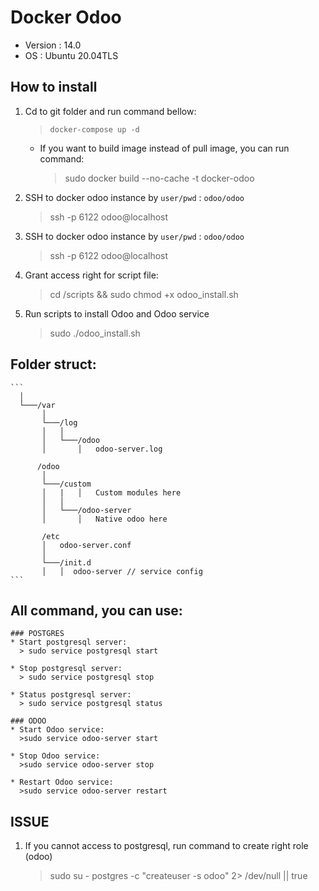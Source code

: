 # Docker Odoo
   * Version  : 14.0
   * OS       : Ubuntu 20.04TLS

## How to install
 1. Cd to git folder and run command bellow:
    > `docker-compose up -d`

    * If you want to build image instead of pull image, you can run command:
      > sudo docker build --no-cache -t docker-odoo

 2. SSH to docker odoo instance by `user/pwd` : `odoo/odoo`
     > ssh -p 6122 odoo@localhost

 2. SSH to docker odoo instance by `user/pwd` : `odoo/odoo`
     > ssh -p 6122 odoo@localhost

 3. Grant access right for script file:
     > cd /scripts && sudo chmod +x odoo_install.sh

 4. Run scripts to install Odoo and Odoo service
     > sudo ./odoo_install.sh

## Folder struct:
    ```
      │
      └───/var
           │
           └───/log
           │   │
           │   └───/odoo
           │       │   odoo-server.log
           
          /odoo
           │
           └───/custom
           │   |   │   Custom modules here
           │   │
           │   └───/odoo-server
           │       │   Native odoo here

           /etc
           │   odoo-server.conf
           │
           └───/init.d
           │   │  odoo-server // service config
    ```

## All command, you can use:
    ### POSTGRES
    * Start postgresql server:
      > sudo service postgresql start

    * Stop postgresql server:
      > sudo service postgresql stop

    * Status postgresql server:
      > sudo service postgresql status

    ### ODOO
    * Start Odoo service:
      >sudo service odoo-server start

    * Stop Odoo service: 
      >sudo service odoo-server stop

    * Restart Odoo service: 
      >sudo service odoo-server restart

## ISSUE
 1. If you cannot access to postgresql, run command to create right role (odoo)
    > sudo su - postgres -c "createuser -s odoo" 2> /dev/null || true